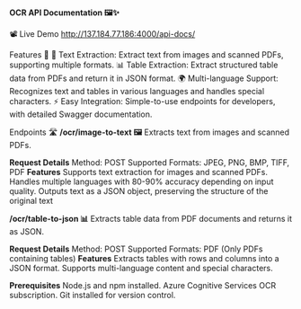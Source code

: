 **OCR API Documentation 🖼️✨**

📽️ Live Demo
http://137.184.77.186:4000/api-docs/

Features 🚀
📄 Text Extraction: Extract text from images and scanned PDFs, supporting multiple formats.
📊 Table Extraction: Extract structured table data from PDFs and return it in JSON format.
🌍 Multi-language Support: Recognizes text and tables in various languages and handles special characters.
⚡ Easy Integration: Simple-to-use endpoints for developers, with detailed Swagger documentation.

Endpoints 🛣️
**/ocr/image-to-text 🖼️**
Extracts text from images and scanned PDFs.

**Request Details**
Method: POST
Supported Formats: JPEG, PNG, BMP, TIFF, PDF
**Features**
Supports text extraction for images and scanned PDFs.
Handles multiple languages with 80-90% accuracy depending on input quality.
Outputs text as a JSON object, preserving the structure of the original text

**/ocr/table-to-json 📊**
Extracts table data from PDF documents and returns it as JSON.

**Request Details**
Method: POST
Supported Formats: PDF (Only PDFs containing tables)
**Features**
Extracts tables with rows and columns into a JSON format.
Supports multi-language content and special characters.

**Prerequisites**
Node.js and npm installed.
Azure Cognitive Services OCR subscription.
Git installed for version control.

